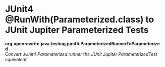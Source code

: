 # JUnit4 @RunWith(Parameterized.class) to JUnit Jupiter Parameterized Tests

**org.openrewrite.java.testing.junit5.ParameterizedRunnerToParameterized**  
_Convert JUnit4 Parameterized runner the JUnit Jupiter ParameterizedTest equivalent._

